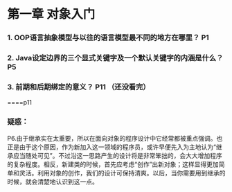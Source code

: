 第一章 对象入门
======
### 1. OOP语言抽象模型与以往的语言模型最不同的地方在哪里？ P1
### 2. Java设定边界的三个显式关键字及一个默认关键字的内涵是什么？P5
### 3. 前期和后期绑定的意义？ P11 （还没看完）

====p11

### 疑惑：


P6.由于继承实在太重要，所以在面向对象的程序设计中它经常都被重点强调。也正是由于这个原因，作为新加入这一领域的程序员，或许早便先入为主地认为“继承应当随处可见”。不过沿这一思路产生的设计将是非常笨拙的，会大大增加程序的复杂程度。相反，新建类的时候，首先应考虑“创作”出新对象；这样显得更加简单和灵活。利用对象的创作，我们的设计可保持清爽。以后，当你需要用到继承的时候，就会清楚地认识到这一点。
